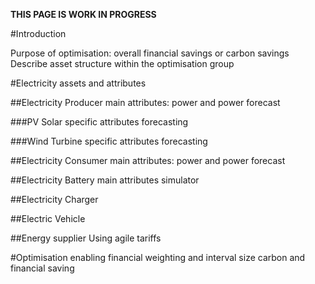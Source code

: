 **THIS PAGE IS WORK IN PROGRESS**

#Introduction

Purpose of optimisation: overall financial savings or carbon savings
Describe asset structure within the optimisation group

#Electricity assets and attributes

##Electricity Producer
main attributes: power and power forecast

###PV Solar
specific attributes
forecasting

###Wind Turbine
specific attributes
forecasting

##Electricity Consumer
main attributes: power and power forecast

##Electricity Battery
main attributes 
simulator

##Electricity Charger

##Electric Vehicle

##Energy supplier
Using agile tariffs

#Optimisation
enabling
financial weighting and interval size
carbon and financial saving


